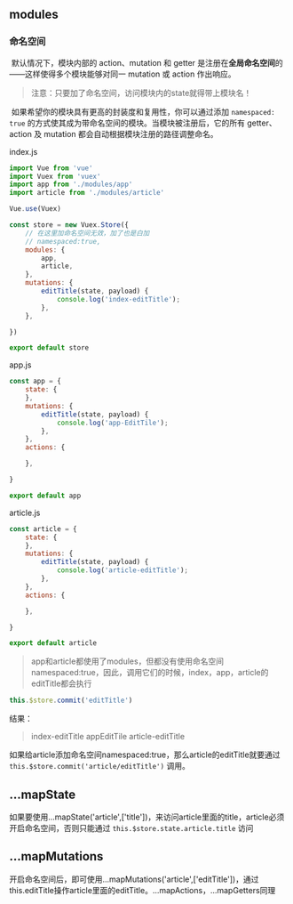 ## modules

###  命名空间

​		默认情况下，模块内部的 action、mutation 和 getter 是注册在**全局命名空间**的——这样使得多个模块能够对同一 mutation 或 action 作出响应。

> 注意：只要加了命名空间，访问模块内的state就得带上模块名！

​		如果希望你的模块具有更高的封装度和复用性，你可以通过添加 `namespaced: true` 的方式使其成为带命名空间的模块。当模块被注册后，它的所有 getter、action 及 mutation 都会自动根据模块注册的路径调整命名。

index.js

```js
import Vue from 'vue'
import Vuex from 'vuex'
import app from './modules/app'
import article from './modules/article'

Vue.use(Vuex)

const store = new Vuex.Store({
    // 在这里加命名空间无效，加了也是白加
    // namespaced:true,
    modules: {
        app,
        article,
    },
    mutations: {
        editTitle(state, payload) {
            console.log('index-editTitle');
        },
    },

})

export default store
```



app.js

```js
const app = {
    state: {
    },
    mutations: {
        editTitle(state, payload) {
            console.log('app-EditTile');
        },
    },
    actions: {

    },

}

export default app
```



article.js

```js
const article = {
    state: {
    },
    mutations: {
        editTitle(state, payload) {
            console.log('article-editTitle');
        },
    },
    actions: {

    },

}

export default article
```

> app和article都使用了modules，但都没有使用命名空间namespaced:true，因此，调用它们的时候，index，app，article的editTitle都会执行

```js
this.$store.commit('editTitle')
```

结果：

> index-editTitle
> appEditTile
> article-editTitle

如果给article添加命名空间namespaced:true，那么article的editTitle就要通过 `this.$store.commit('article/editTitle')` 调用。



## ...mapState

​		如果要使用...mapState('article',['title'])，来访问article里面的title，article必须开启命名空间，否则只能通过 `this.$store.state.article.title` 访问

## ...mapMutations

​		开启命名空间后，即可使用...mapMutations('article',['editTitle'])，通过this.editTitle操作article里面的editTitle。...mapActions，...mapGetters同理